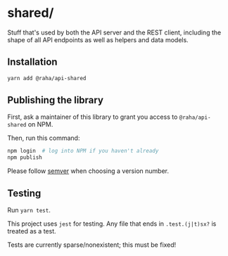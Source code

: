 # shared/

Stuff that's used by both the API server and the REST client, including the
shape of all API endpoints as well as helpers and data models.

## Installation

```bash
yarn add @raha/api-shared
```

## Publishing the library

First, ask a maintainer of this library to grant you access to
`@raha/api-shared` on NPM.

Then, run this command:

```bash
npm login  # log into NPM if you haven't already
npm publish
```

Please follow [semver](https://semver.org) when choosing a version number.

## Testing

Run `yarn test`.

This project uses `jest` for testing. Any file that ends in `.test.(j|t)sx?` is
treated as a test.

Tests are currently sparse/nonexistent; this must be fixed!
